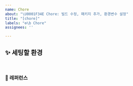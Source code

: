 ```yaml
---
name: Chore
about: "\U0001F34E Chore: 빌드 수정, 패키지 추가, 환경변수 설정"
title: "[chore]"
labels: "⚙️\b Chore"
assignees: ''

---
```


## ✨ 세팅할 환경

<br>

### 📕 레퍼런스
